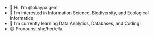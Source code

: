- 👋 Hi, I’m @okaypaigem
- 👀 I’m interested in Information Science, Biodiversity, and Ecological Informatics
- 🌱 I’m currently learning Data Analytics, Databases, and Coding!
- 😄 Pronouns: she/her/ella

<!---
okaypaigem/okaypaigem is a ✨ special ✨ repository because its `README.md` (this file) appears on your GitHub profile.
You can click the Preview link to take a look at your changes.
--->
